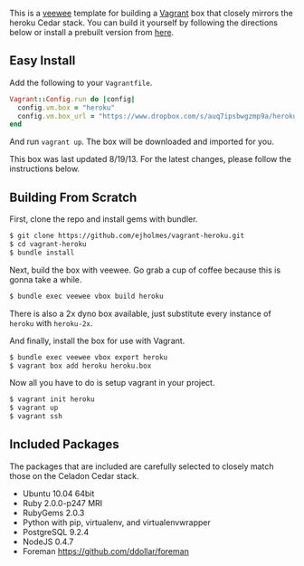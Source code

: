 This is a [veewee](https://github.com/jedi4ever/veewee) template for building a
[Vagrant](http://vagrantup.com/) box that closely mirrors the heroku Cedar stack. You can build it
yourself by following the directions below or install a prebuilt version from [here](https://www.dropbox.com/s/auq7ipsbwgzmp9a/heroku.box).

## Easy Install

Add the following to your `Vagrantfile`.

```ruby
Vagrant::Config.run do |config|
  config.vm.box = "heroku"
  config.vm.box_url = "https://www.dropbox.com/s/auq7ipsbwgzmp9a/heroku.box"
end
```

And run `vagrant up`. The box will be downloaded and imported for you.

This box was last updated 8/19/13.  For the latest changes, please follow the instructions below.

## Building From Scratch

First, clone the repo and install gems with bundler.

```bash
$ git clone https://github.com/ejholmes/vagrant-heroku.git
$ cd vagrant-heroku
$ bundle install
```

Next, build the box with veewee. Go grab a cup of coffee because this is gonna
take a while.

```bash
$ bundle exec veewee vbox build heroku
```

There is also a 2x dyno box available, just substitute every instance of `heroku` with `heroku-2x`.

And finally, install the box for use with Vagrant.

```bash
$ bundle exec veewee vbox export heroku
$ vagrant box add heroku heroku.box
```

Now all you have to do is setup vagrant in your project.

```bash
$ vagrant init heroku
$ vagrant up
$ vagrant ssh
```

## Included Packages

The packages that are included are carefully selected to closely match those on
the Celadon Cedar stack.

* Ubuntu 10.04 64bit
* Ruby 2.0.0-p247 MRI
* RubyGems 2.0.3
* Python with pip, virtualenv, and virtualenvwrapper
* PostgreSQL 9.2.4
* NodeJS 0.4.7
* Foreman https://github.com/ddollar/foreman
